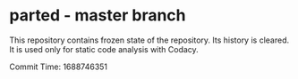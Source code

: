 # parted - master branch

This repository contains frozen state of the repository.
Its history is cleared. It is used only for static code
analysis with Codacy.

Commit Time: 1688746351